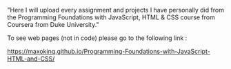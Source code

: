 "Here I will upload every assignment and projects I have personally did from the Programming Foundations with JavaScript, HTML & CSS course from Coursera from Duke University."

To see web pages (not in code) please go to the following link :

https://maxokinq.github.io/Programming-Foundations-with-JavaScript-HTML-and-CSS/
